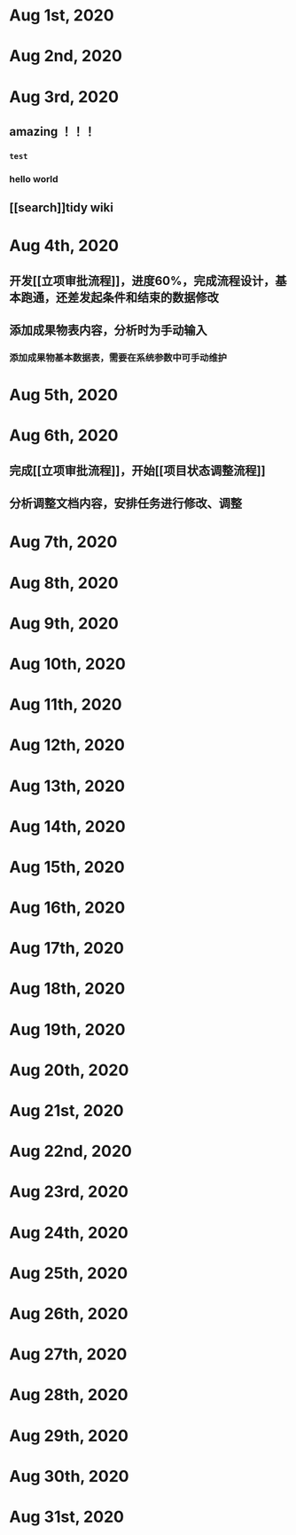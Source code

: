 # Aug 1st, 2020
# Aug 2nd, 2020
# Aug 3rd, 2020
## amazing ！！！
### `test`
### hello world
## [[search]]tidy wiki
# Aug 4th, 2020
## 开发[[立项审批流程]]，进度60%，完成流程设计，基本跑通，还差发起条件和结束的数据修改
## 添加成果物表内容，分析时为手动输入
### 添加成果物基本数据表，需要在系统参数中可手动维护
# Aug 5th, 2020
# Aug 6th, 2020
## 完成[[立项审批流程]]，开始[[项目状态调整流程]]
## 分析调整文档内容，安排任务进行修改、调整
# Aug 7th, 2020
# Aug 8th, 2020
# Aug 9th, 2020
# Aug 10th, 2020
# Aug 11th, 2020
# Aug 12th, 2020
# Aug 13th, 2020
# Aug 14th, 2020
# Aug 15th, 2020
# Aug 16th, 2020
# Aug 17th, 2020
# Aug 18th, 2020
# Aug 19th, 2020
# Aug 20th, 2020
# Aug 21st, 2020
# Aug 22nd, 2020
# Aug 23rd, 2020
# Aug 24th, 2020
# Aug 25th, 2020
# Aug 26th, 2020
# Aug 27th, 2020
# Aug 28th, 2020
# Aug 29th, 2020
# Aug 30th, 2020
# Aug 31st, 2020

